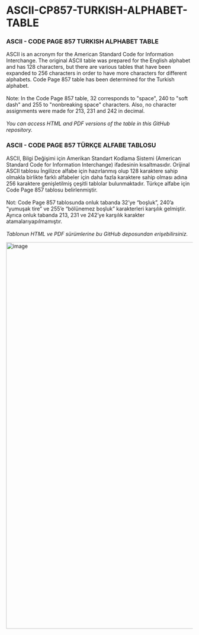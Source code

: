 # ASCII-CP857-TURKISH-ALPHABET-TABLE
<h3>ASCII - CODE PAGE 857 TURKISH ALPHABET TABLE</h3>


ASCII is an acronym for the American Standard Code for Information Interchange. The original ASCII table was prepared for the English alphabet and has 128 characters, but there are various tables that have been expanded to 256 characters in order to have more characters for different alphabets. Code Page 857 table has been determined for the Turkish alphabet.<br><br>
Note: In the Code Page 857 table, 32 corresponds to "space", 240 to "soft dash" and 255 to "nonbreaking space" characters. Also, no character assignments were made for 213, 231 and 242 in decimal.<br><br>
<i>You can access HTML and PDF versions of the table in this GitHub repository.</i>


<h3>ASCII - CODE PAGE 857 TÜRKÇE ALFABE TABLOSU</h3>

ASCII, Bilgi Değişimi için Amerikan Standart Kodlama Sistemi (American Standard Code for Information Interchange) ifadesinin kısaltmasıdır. Orijinal ASCII tablosu İngilizce alfabe için hazırlanmış olup 128 karaktere sahip olmakla birlikte farklı alfabeler için daha fazla karaktere sahip olması adına 256 karaktere genişletilmiş çeşitli tablolar bulunmaktadır. Türkçe alfabe için Code Page 857 tablosu belirlenmiştir.<br><br>
Not: Code Page 857 tablosunda onluk tabanda 32’ye “boşluk”, 240’a “yumuşak tire” ve 255’e “bölünemez boşluk” karakterleri karşılık gelmiştir. Ayrıca onluk tabanda 213, 231 ve 242’ye karşılık karakter atamalarıyapılmamıştır.<br><br>
<i>Tablonun HTML ve PDF sürümlerine bu GitHub deposundan erişebilirsiniz.</i>

<img width="1043" alt="image" src="https://github.com/altugbeyhan/ASCII-CP857-TURKISH-ALPHABET-TABLE/assets/54203533/c1b444fe-d1c8-43dc-b204-40f64fa93992">
